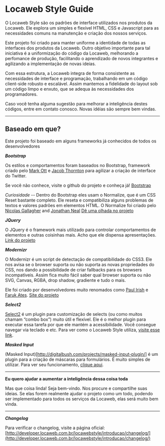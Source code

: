 Locaweb Style Guide
=================

O Locaweb Style são os padrões de interface utilizados nos produtos da Locaweb. Ele explora um simples e flexível HTML, CSS e Javascript para as necessidades comuns na manutenção e criação dos nossos serviços.

Este projeto foi criado para manter uniforme a identidade de todas as interfaces dos produtos da Locaweb. Outro objetivo importante para tal iniciativa é a uniformização do código da Locaweb, melhorando a perfomance de produção, facilitando o aprendizado de novos integrantes e agilizando a implementação de novas ideias.

Com essa estrutura, a Locaweb integra de forma consistente as necessidades de interface e programação, trabalhando em um código client-side robusto e escalável. Assim mantemos a fidelidade do layout sob um código limpo e enxuto, que se adequa às necessidades dos programadores.

Caso você tenha alguma sugestão para melhorar a inteligência destes códigos, entre em contato conosco. Novas idéias são sempre bem vindas.
________

Baseado em que?
-----------
Este projeto foi baseado em alguns frameworks já conhecidos de todos os desenvolvedores

***Bootstrap***

Os estilos e comportamentos foram baseados no Bootstrap, framework criado pelo [Mark Ott](http://twitter.com/mdo/) e [Jacob Thornton](http://twitter.com/fat) para agilizar a criação de interface do Twitter.

Se você não conhece, visite o github do projeto e conheça já!
[Bootstrap](twitter.github.com/bootstrap/)

*Curiosidade* -- 
Dentro do Bootstrap eles usam o Normalize, que é um CSS Reset bastante completo. Ele reseta e compatibiliza alguns problemas de textos e valores padrões em elementos HTML. O Normalize foi criado pelo [Nicolas Gallagher](@necolas) and [Jonathan Neal](@jon_neal)
[Dê uma olhada no projeto](http://necolas.github.com/normalize.css/)

***JQuery***

O JQuery é o framework mais utilizado para controlar comportamentos de elementos e outras coisinhas mais. Acho que ele dispensa apresentações. [Link do projeto](http://jquery.com)


***Modernizr***

O Modernizr é um script de detectação de compatibilidade do CSS3. Ele nos avisa se o browser suporta ou não suporta as novas propriedades do CSS, nos dando a possibilidade de criar fallbacks para os browsers incompatíveis. Assim fica muito fácil saber qual browser suporta ou não SVG, Canvas, RGBA, drop shadow, gradiente e tudo o mais.

Ele foi criado por desenvolvedores muito renomados como [Paul Irish](http://paulirish.com/) e [Faruk Ates](http://farukat.es/). [Site do projeto](http://www.modernizr.com/)

***Select2***

[Select2](http://ivaynberg.github.com/select2/) é um plugin para customização de selects (ou como muitos chamam “combo box”) muito útil e flexível. Ele é o melhor plugin para executar essa tarefa por que ele mantém a acessibilidade. Você consegue navegar via teclado e etc. Para ver como o Locaweb Style utiliza, [visite esse link](http://developer.locaweb.com.br/locawebstyle/formularios/entendendo-os-selects/).

***Masked Input***

(Masked Input)[http://digitalbush.com/projects/masked-input-plugin/] é um plugin para a criação de máscaras para formulários. É muito simples de utilizar. Para ver seu funcionamento, [clique aqui](http://developer.locaweb.com.br/locawebstyle/formularios/mascaras-formularios/).

-----

**Eu quero ajudar a aumentar a inteligência dessa coisa toda**

Mas que coisa linda! Seja bem-vindo. Nos procure e compartilhe suas ideias. Se elas forem realmente ajudar o projeto como um todo, podendo ser implementado para todos os serviços da Locaweb, elas será muito bem vinda.

-----

***Changelog***

Para verificar o changelog, visite a página oficial: [http://developer.locaweb.com.br/locawebstyle/introducao/changelog/](http://developer.locaweb.com.br/locawebstyle/introducao/changelog/)